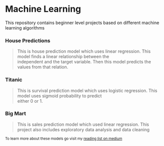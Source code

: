 # Machine Learning
<p>This repository contains beginner level projects based on different machine learning algorithms</p>

### House Predictions
> This is house prediction model which uses linear regression. This model finds a linear relationship between the<br>independent and the target variable.
Then this model predicts the values from that relation.

### Titanic
> This is survival prediction model which uses logistic regression. This model uses sigmoid probability to predict<br>either 0 or 1.

### Big Mart
> This is sales prediction model which used linear regression. This project also includes exploratory data analysis and data cleaning

<sub>To learn more about these models go visit my <a href="https://medium.com/@deep05anand/list/machine-learning-85550dd6f8cf" >reading list on medium</a></sub>
